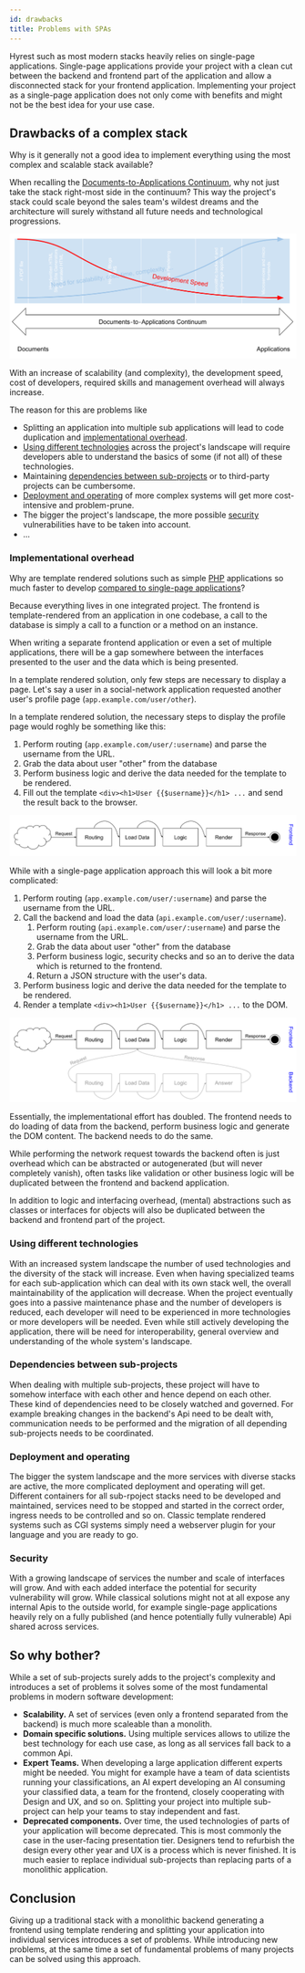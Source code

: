 ```yaml
---
id: drawbacks
title: Problems with SPAs
---
```


Hyrest such as most modern stacks heavily relies on single-page applications. Single-page applications provide your project with a clean cut between the backend and frontend part of the application and allow a disconnected stack for your frontend application. Implementing your project as a single-page application does not only come with benefits and might not be the best idea for your use case.

## Drawbacks of a complex stack

Why is it generally not a good idea to implement everything using the most complex and scalable stack available?

When recalling the [Documents-to-Applications Continuum](document-application), why not just take the stack right-most side in the continuum?
This way the project's stack could scale beyond the sales team's wildest dreams and the architecture will surely withstand all future needs and technological progressions.

![Documents‐to‐Applications Continuum Speed](assets/documents-to-applications-continuum-speed.svg)

With an increase of scalability (and complexity), the development speed, cost of developers, required skills and management overhead will always increase.

The reason for this are problems like

- Splitting an application into multiple sub applications will lead to code duplication and [implementational overhead](#implementational-overhead).
- [Using different technologies](#using-different-technologies) across the project's landscape will require developers able to understand the basics of some (if not all) of these technologies.
- Maintaining [dependencies between sub-projects](#dependencies-between-sub-projects) or to third-party projects can be cumbersome.
- [Deployment and operating](#deployment-and-operating) of more complex systems will get more cost-intensive and problem-prune.
- The bigger the project's landscape, the more possible [security](#security) vulnerabilities have to be taken into account.
- ...

### Implementational overhead

Why are template rendered solutions such as simple [PHP](https://php.net/) applications so much faster to develop [compared to single-page applications](https://adamsilver.io/articles/the-disadvantages-of-single-page-applications/)?

Because everything lives in one integrated project. The frontend is template-rendered from an application in one codebase, a call to the database is simply a call to a function or a method on an instance.

When writing a separate frontend application or even a set of multiple applications, there will be a gap somewhere between the interfaces presented to the user and the data which is being presented.

In a template rendered solution, only few steps are necessary to display a page. Let's say a user in a social-network application requested another user's profile page (`app.example.com/user/other`).

In a template rendered solution, the necessary steps to display the profile page would roghly be something like this:

1. Perform routing (`app.example.com/user/:username`) and parse the username from the URL.
2. Grab the data about user "other" from the database
3. Perform business logic and derive the data needed for the template to be rendered.
4. Fill out the template `<div><h1>User {{$username}}</h1> ...` and send the result back to the browser.

![Simple rendering](assets/drawbacks-simple.svg)

While with a single-page application approach this will look a bit more complicated:

1. Perform routing (`app.example.com/user/:username`) and parse the username from the URL.
2. Call the backend and load the data (`api.example.com/user/:username`).
    1. Perform routing (`api.example.com/user/:username`) and parse the username from the URL.
    2. Grab the data about user "other" from the database
    4. Perform business logic, security checks and so an to derive the data which is returned to the frontend.
    3. Return a JSON structure with the user's data.
3. Perform business logic and derive the data needed for the template to be rendered.
4. Render a template `<div><h1>User {{$username}}</h1> ...` to the DOM.

![Complex rendering](assets/drawbacks-complex.svg)

Essentially, the implementational effort has doubled. The frontend needs to do loading of data from the backend, perform business logic and generate the DOM content. The backend needs to do the same.

While performing the network request towards the backend often is just overhead which can be abstracted or autogenerated (but will never completely vanish), often tasks like validation or other business logic will be duplicated between the frontend and backend application.

In addition to logic and interfacing overhead, (mental) abstractions such as classes or interfaces for objects will also be duplicated between the backend and frontend part of the project.

### Using different technologies

With an increased system landscape the number of used technologies and the diversity of the stack will increase.
Even when having specialized teams for each sub-application which can deal with its own stack well, the overall maintainability of the application will decrease.
When the project eventually goes into a passive maintenance phase and the number of developers is reduced, each developer will need to be experienced in more technologies or more developers will be needed.
Even while still actively developing the application, there will be need for interoperability, general overview and understanding of the whole system's landscape.

### Dependencies between sub-projects

When dealing with multiple sub-projects, these project will have to somehow interface with each other and hence depend on each other. These kind of dependencies need to be closely watched and governed. For example breaking changes in the backend's Api need to be dealt with, communication needs to be performed and the migration of all depending sub-projects needs to be coordinated.

### Deployment and operating

The bigger the system landscape and the more services with diverse stacks are active, the more complicated deployment and operating will get. Different containers for all sub-rpoject stacks need to be developed and maintained, services need to be stopped and started in the correct order, ingress needs to be controlled and so on. Classic template rendered systems such as CGI systems simply need a webserver plugin for your language and you are ready to go.

### Security

With a growing landscape of services the number and scale of interfaces will grow. And with each added interface the potential for security vulnerability will grow. While classical solutions might not at all expose any internal Apis to the outside world, for example single-page applications heavily rely on a fully published (and hence potentially fully vulnerable) Api shared across services.

## So why bother?

While a set of sub-projects surely adds to the project's complexity and introduces a set of problems it solves some of the most fundamental problems in modern software development:

- **Scalability.** A set of services (even only a frontend separated from the backend) is much more scaleable than a monolith.
- **Domain specific solutions.** Using multiple services allows to utilize the best technology for each use case, as long as all services fall back to a common Api.
- **Expert Teams.** When developing a large application different experts might be needed. You might for example have a team of data scientists running your classifications, an AI expert developing an AI consuming your classified data, a team for the frontend, closely cooperating with Design and UX, and so on. Splitting your project into multiple sub-project can help your teams to stay independent and fast.
- **Deprecated components.** Over time, the used technologies of parts of your application will become deprecated. This is most commonly the case in the user-facing presentation tier. Designers tend to refurbish the design every other year and UX is a process which is never finished. It is much easier to replace individual sub-projects than replacing parts of a monolithic application.

## Conclusion

Giving up a traditional stack with a monolithic backend generating a frontend using template rendering and splitting your application into individual services introduces a set of problems. While introducing new problems, at the same time a set of fundamental problems of many projects can be solved using this approach.
